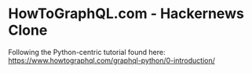 # HowToGraphQL.com - Hackernews Clone

Following the Python-centric tutorial found here: https://www.howtographql.com/graphql-python/0-introduction/
